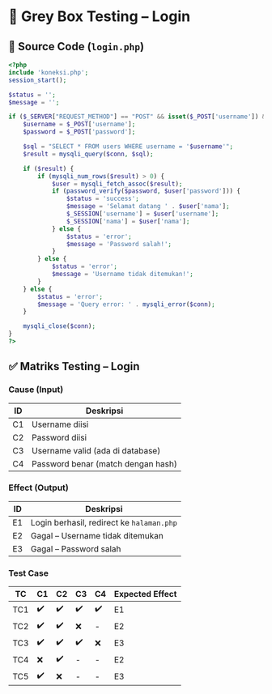 
# 🧪 Grey Box Testing – Login

## 📄 Source Code (`login.php`)
```php
<?php
include 'koneksi.php';
session_start();

$status = '';
$message = '';

if ($_SERVER["REQUEST_METHOD"] == "POST" && isset($_POST['username']) && isset($_POST['password'])) {
    $username = $_POST['username'];
    $password = $_POST['password'];

    $sql = "SELECT * FROM users WHERE username = '$username'";
    $result = mysqli_query($conn, $sql);

    if ($result) {
        if (mysqli_num_rows($result) > 0) {
            $user = mysqli_fetch_assoc($result);
            if (password_verify($password, $user['password'])) {
                $status = 'success';
                $message = 'Selamat datang ' . $user['nama'];
                $_SESSION['username'] = $user['username'];
                $_SESSION['nama'] = $user['nama'];
            } else {
                $status = 'error';
                $message = 'Password salah!';
            }
        } else {
            $status = 'error';
            $message = 'Username tidak ditemukan!';
        }
    } else {
        $status = 'error';
        $message = 'Query error: ' . mysqli_error($conn);
    }

    mysqli_close($conn);
}
?>
```

## ✅ Matriks Testing – Login

### Cause (Input)
| ID  | Deskripsi                                |
|-----|------------------------------------------|
| C1  | Username diisi                           |
| C2  | Password diisi                           |
| C3  | Username valid (ada di database)         |
| C4  | Password benar (match dengan hash)       |

### Effect (Output)
| ID  | Deskripsi                                       |
|-----|-------------------------------------------------|
| E1  | Login berhasil, redirect ke `halaman.php`       |
| E2  | Gagal – Username tidak ditemukan                |
| E3  | Gagal – Password salah                          |

### Test Case
| TC   | C1  | C2  | C3  | C4  | Expected Effect |
|------|-----|-----|-----|-----|------------------|
| TC1  | ✔️   | ✔️   | ✔️   | ✔️   | E1               |
| TC2  | ✔️   | ✔️   | ❌   | -   | E2               |
| TC3  | ✔️   | ✔️   | ✔️   | ❌   | E3               |
| TC4  | ❌   | ✔️   | -   | -   | E2               |
| TC5  | ✔️   | ❌   | -   | -   | E3               |
